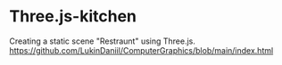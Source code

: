 # Three.js-kitchen
Creating a static scene "Restraunt" using Three.js. </br>
https://github.com/LukinDaniil/ComputerGraphics/blob/main/index.html
